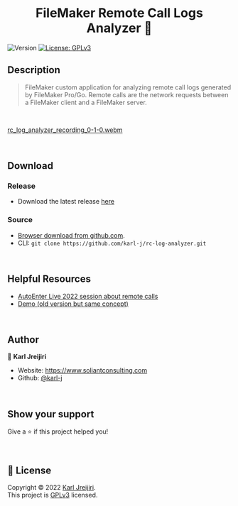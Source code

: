 <h1 align="center">FileMaker Remote Call Logs Analyzer 🔎</h1>
<p>
  <img alt="Version" src="https://img.shields.io/badge/version-0.1.1-blue.svg?cacheSeconds=2592000" />
  <a href="https://choosealicense.com/licenses/gpl-3.0/" target="_blank">
    <img alt="License: GPLv3" src="https://img.shields.io/badge/License-GPLv3-yellow.svg" />
  </a>
</p>



## Description
> FileMaker custom application for analyzing remote call logs generated by FileMaker Pro/Go. Remote calls are the network requests between a FileMaker client and a FileMaker server.
<br />

[rc_log_analyzer_recording_0-1-0.webm](https://user-images.githubusercontent.com/9118968/185248379-6f0d3276-4c90-4c6a-a863-8db5e035bfbf.webm)

<br />

## Download
### Release
- Download the latest release [here](https://github.com/karl-j/rc-log-analyzer/releases/latest)


### Source
- [Browser download from github.com](https://github.com/karl-j/rc-log-analyzer/archive/refs/heads/main.zip).
- CLI: `git clone https://github.com/karl-j/rc-log-analyzer.git`

<br />

## Helpful Resources
- [AutoEnter Live 2022 session about remote calls](https://youtu.be/wTwEsTf2deA)
- [Demo (old version but same concept)](https://youtu.be/sPNITOcyye0)
 
<br />

## Author

👤 **Karl Jreijiri**

* Website: https://www.soliantconsulting.com
* Github: [@karl-j](https://github.com/karl-j)

<br />

## Show your support

Give a ⭐️ if this project helped you!

<br />

## 📝 License

Copyright © 2022 [Karl Jreijiri](https://github.com/karl-j).<br />
This project is [GPLv3](https://choosealicense.com/licenses/gpl-3.0/) licensed.

